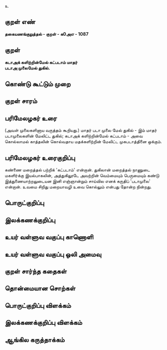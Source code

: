உ

## குறள் எண் 

**தகையணங்குறுத்தல் - குறள் - க0அஎ - 1087**

## குறள் 

**கடாஅக் களிற்றின்மேல் கட்படாம் மாதர்  
படாஅ முலைமேல் துகில்.** 

## கொண்டு கூட்டும் முறை


## குறள் சாரம் 


## பரிமேலழகர் உரை

(அவள் முலைகளினாய வருத்தம் கூறியது.) மாதர் படா முலை மேல் துகில் - இம் மாதர் படாமுலைகளின் மேலிட்ட துகில்; கடாஅக் களிற்றின்மேல் கட்படாம் - அவை கொல்லாமல் காத்தலின் கொல்வதாய மதக்களிற்றின் மேலிட்ட முகபடாத்தினை ஒக்கும்.

## பரிமேலழகர் உரைகுறிப்பு   

கண்ணை மறைத்தல் பற்றிக் 'கட்படாம்' என்றான். துகிலான் மறைத்தல் நாணுடை மகளிர்க்கு இயல்பாகலின், அத்துகிலூடே அவற்றின் வெம்மையும் பெருமையும் கண்டு இத்துணையாற்றலுடையன இனி எஞ்ஞான்றும் சாய்வில எனக் கருதிப் 'படாமுலை' என்றான். உவமை சிறிது மறையாவழி உவை கொல்லும் என்பது தோன்ற நின்றது.

## பொருட்குறிப்பு 


## இலக்கணக்குறிப்பு  


## உயர் வள்ளுவ வகுப்பு காணொளி


## உயர் வள்ளுவ வகுப்பு ஒலி அமைவு 

 
## குறள் சார்ந்த கதைகள் 


## தொன்மையான சொற்கள்


## பொருட்குறிப்பு விளக்கம்


## இலக்கணக்குறிப்பு விளக்கம்


## ஆங்கில கருத்தாக்கம் 


